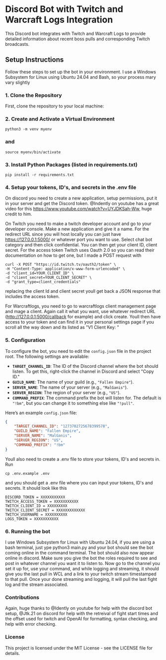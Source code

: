 
# Discord Bot with Twitch and Warcraft Logs Integration

This Discord bot integrates with Twitch and Warcraft Logs to provide detailed information about recent boss pulls and corresponding Twitch broadcasts.

## Setup Instructions

Follow these steps to set up the bot in your environment. I use a Windows Subsystem for Linux using Ubuntu 24.04 and Bash, so your process mary vary slightly

### 1. Clone the Repository

First, clone the repository to your local machine:

### 2. Create and Activate a Virtual Environment

    python3 -m venv myenv
### and
    source myenv/bin/activate

### 3. Install Python Packages (listed in requirements.txt)
    pip install -r requirements.txt

### 4. Setup your tokens, ID's, and secrets in the .env file
On discord you need to create a new application, setup permissions, put it in your server and get the Discord token. @Indently on youtube has a great video for this https://www.youtube.com/watch?v=UYJDKSah-Ww, huge credit to him.

On Twitch you need to make a twitch developer account and go to your developer console. Make a new application and give it a name. For the redirect URL since you will host locally you can just have https://127.0.0.1:5000/ or whatever port you want to use. Select chat bot category and then click confidential. You can then get your client ID, client secret. For the access token Twitch uses Oauth 2.0 so you can read their documentation on how to get one, but I made a POST request with 

    curl -X POST "https://id.twitch.tv/oauth2/token" \
    -H "Content-Type: application/x-www-form-urlencoded" \
    -d "client_id=YOUR_CLIENT_ID" \
    -d "client_secret=YOUR_CLIENT_SECRET" \
    -d "grant_type=client_credentials"

replacing the client Id and client secret youll get back a JSON response that includes the access token.

For Warcraftlogs, you need to go to warcraftlogs client management page and mage a client. Again call it what you want, use whatever redirect URL (http://127.0.0.1:5000/callback for example) and click create. Youll then have access to your token and can find it in your personal settings page if you scroll all the way down and its listed as "V1 Client Key: "

### 5. Configuration

To configure the bot, you need to edit the `config.json` file in the project root. The following settings are available:

- **`TARGET_CHANNEL_ID`**: The ID of the Discord channel where the bot should listen. To get this, right-click the channel in Discord and select "Copy ID."
- **`GUILD_NAME`**: The name of your guild (e.g., `"Fallen Empire"`).
- **`SERVER_NAME`**: The name of your server (e.g., `"MalGanis"`).
- **`SERVER_REGION`**: The region of your server (e.g., `"US"`).
- **`COMMAND_PREFIX`**: The command prefix the bot will listen for. The default is `"!bm"`, but you can change it to something else like `"!pull"`.

Here’s an example `config.json` file:

```json
{
    "TARGET_CHANNEL_ID": "1273702725678399578",
    "GUILD_NAME": "Fallen Empire",
    "SERVER_NAME": "MalGanis",
    "SERVER_REGION": "US",
    "COMMAND_PREFIX": "!bm"
}

```
Youll also need to create a .env file to store your tokens, ID's and secrets in.
Run
    
    cp .env.example .env
and you should get a .env file where you can input your tokens, ID's and secrets. It should look like this
```
DISCORD_TOKEN = XXXXXXXXXXX
TWITCH_ACCESS_TOKEN = XXXXXXXXXXX
TWITCH_CLIENT_ID = XXXXXXXXX
TWITCH_CLIENT_SECRET = XXXXXXXXXXXXX
TWITCH_USERNAME = XXXXXXXXXX
LOGS_TOKEN = XXXXXXXXXXX
```

### 6. Running the bot
I use Windows Subsystem for Linux with Ubuntu 24.04, if you are using a bash terminal, just ype python3 main.py and your bot should see the bot coming online in the command terminal. The bot should also now appear online in discord. Make sure you give the bot the roles required to see and post in whatever channel you want it to listen to. Now go to the channel you set it up for, use your command, and while logging and streaming, it should give you the last pull in WCL and a link to your twitch stream timestamped to that pull. Once your done streaming and logging, it will pull the last fight log and the stream associated.

### Contributions
Again, huge thanks to @Idently on youtube for help with the discord bot setup, @Jtk.21 on discord for help with the retreival of fight start times and the offset used for twitch
and OpenAI for formatting, syntax checking, and help with error checking. 

### License
This project is licensed under the MIT License - see the LICENSE file for details.